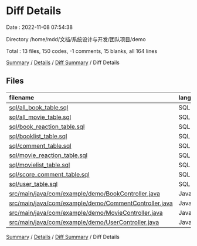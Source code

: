 # Diff Details

Date : 2022-11-08 07:54:38

Directory /home/mdd/文档/系统设计与开发/团队项目/demo

Total : 13 files,  150 codes, -1 comments, 15 blanks, all 164 lines

[Summary](results.md) / [Details](details.md) / [Diff Summary](diff.md) / Diff Details

## Files
| filename | language | code | comment | blank | total |
| :--- | :--- | ---: | ---: | ---: | ---: |
| [sql/all_book_table.sql](/sql/all_book_table.sql) | SQL | -6 | 0 | 0 | -6 |
| [sql/all_movie_table.sql](/sql/all_movie_table.sql) | SQL | -6 | 0 | 0 | -6 |
| [sql/book_reaction_table.sql](/sql/book_reaction_table.sql) | SQL | -4 | 0 | 0 | -4 |
| [sql/booklist_table.sql](/sql/booklist_table.sql) | SQL | -4 | 0 | 0 | -4 |
| [sql/comment_table.sql](/sql/comment_table.sql) | SQL | 10 | 0 | 0 | 10 |
| [sql/movie_reaction_table.sql](/sql/movie_reaction_table.sql) | SQL | -4 | 0 | 0 | -4 |
| [sql/movielist_table.sql](/sql/movielist_table.sql) | SQL | -4 | 0 | 0 | -4 |
| [sql/score_comment_table.sql](/sql/score_comment_table.sql) | SQL | -9 | 0 | 0 | -9 |
| [sql/user_table.sql](/sql/user_table.sql) | SQL | -6 | 0 | 0 | -6 |
| [src/main/java/com/example/demo/BookController.java](/src/main/java/com/example/demo/BookController.java) | Java | 107 | 0 | 12 | 119 |
| [src/main/java/com/example/demo/CommentController.java](/src/main/java/com/example/demo/CommentController.java) | Java | 49 | 0 | 2 | 51 |
| [src/main/java/com/example/demo/MovieController.java](/src/main/java/com/example/demo/MovieController.java) | Java | -1 | -1 | 0 | -2 |
| [src/main/java/com/example/demo/UserController.java](/src/main/java/com/example/demo/UserController.java) | Java | 28 | 0 | 1 | 29 |

[Summary](results.md) / [Details](details.md) / [Diff Summary](diff.md) / Diff Details